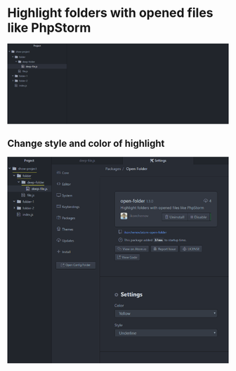# Highlight folders with opened files like PhpStorm

![](https://raw.githubusercontent.com/ikorchenov/atom-open-folder/master/preview.gif)

## Change style and color of highlight

![](https://raw.githubusercontent.com/ikorchenov/atom-open-folder/master/preview-styles.gif)
